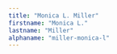 ```yaml
---
title: "Monica L. Miller"
firstname: "Monica L."
lastname: "Miller"
alphaname: "miller-monica-l"
---
```

